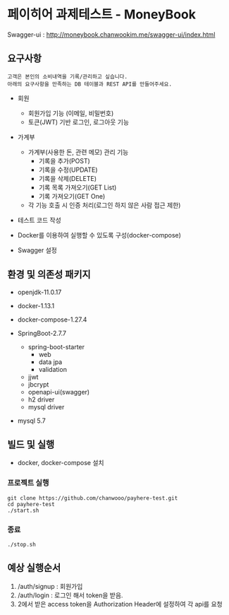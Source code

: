 # 페이히어 과제테스트 - MoneyBook

Swagger-ui : 
http://moneybook.chanwookim.me/swagger-ui/index.html


## 요구사항

```text
고객은 본인의 소비내역을 기록/관리하고 싶습니다.
아래의 요구사항을 만족하는 DB 테이블과 REST API를 만들어주세요. 
```

- 회원
  - 회원가입 기능 (이메일, 비밀번호)
  - 토큰(JWT) 기반 로그인, 로그아웃 기능

- 가계부 
  - 가계부(사용한 돈, 관련 메모) 관리 기능
    - 기록을 추가(POST)
    - 기록을 수정(UPDATE) 
    - 기록을 삭제(DELETE) 
    - 기록 목록 가져오기(GET List) 
    - 기록 가져오기(GET One)
  - 각 기능 호출 시 인증 처리(로그인 하지 않은 사람 접근 제한)
- 테스트 코드 작성
- Docker를 이용하여 실행할 수 있도록 구성(docker-compose)
- Swagger 설정

## 환경 및 의존성 패키지

- openjdk-11.0.17
- docker-1.13.1
- docker-compose-1.27.4


- SpringBoot-2.7.7
  - spring-boot-starter
    - web
    - data jpa
    - validation
  - jjwt
  - jbcrypt
  - openapi-ui(swagger)
  - h2 driver
  - mysql driver


- mysql 5.7


## 빌드 및 실행
- docker, docker-compose 설치

### 프로젝트 실행

```shell
git clone https://github.com/chanwooo/payhere-test.git
cd payhere-test
./start.sh
```

### 종료
```shell
./stop.sh
```

## 예상 실행순서

1. /auth/signup : 회원가입
2. /auth/login : 로그인 해서 token을 받음.
3. 2에서 받은 access token을 Authorization Header에 설정하여 각 api를 요청

